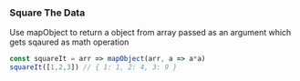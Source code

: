 ### Square The Data

Use mapObject to return a object from array passed as an argument which gets sqaured as math operation

```js
const squareIt = arr => mapObject(arr, a => a*a)
squareIt([1,2,3]) // { 1: 1, 2: 4, 3: 9 }
```
